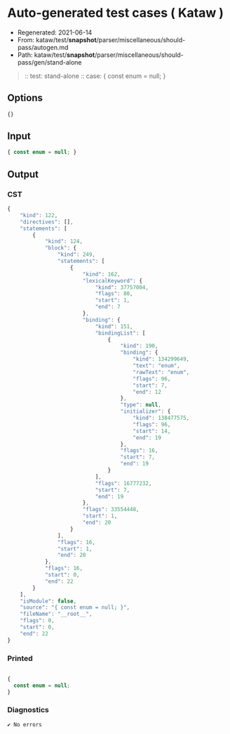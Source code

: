 # Auto-generated test cases ( Kataw )
- Regenerated: 2021-06-14
- From: kataw/test/__snapshot__/parser/miscellaneous/should-pass/autogen.md
- Path: kataw/test/__snapshot__/parser/miscellaneous/should-pass/gen/stand-alone
> :: test: stand-alone
> :: case: { const enum = null; }
## Options

`````js
{}
`````
## Input

`````js
{ const enum = null; }
`````
## Output

### CST

```javascript
{
    "kind": 122,
    "directives": [],
    "statements": [
        {
            "kind": 124,
            "block": {
                "kind": 249,
                "statements": [
                    {
                        "kind": 162,
                        "lexicalKeyword": {
                            "kind": 37757004,
                            "flags": 80,
                            "start": 1,
                            "end": 7
                        },
                        "binding": {
                            "kind": 151,
                            "bindingList": [
                                {
                                    "kind": 190,
                                    "binding": {
                                        "kind": 134299649,
                                        "text": "enum",
                                        "rawText": "enum",
                                        "flags": 96,
                                        "start": 7,
                                        "end": 12
                                    },
                                    "type": null,
                                    "initializer": {
                                        "kind": 138477575,
                                        "flags": 96,
                                        "start": 14,
                                        "end": 19
                                    },
                                    "flags": 16,
                                    "start": 7,
                                    "end": 19
                                }
                            ],
                            "flags": 16777232,
                            "start": 7,
                            "end": 19
                        },
                        "flags": 33554448,
                        "start": 1,
                        "end": 20
                    }
                ],
                "flags": 16,
                "start": 1,
                "end": 20
            },
            "flags": 16,
            "start": 0,
            "end": 22
        }
    ],
    "isModule": false,
    "source": "{ const enum = null; }",
    "fileName": "__root__",
    "flags": 0,
    "start": 0,
    "end": 22
}
```

### Printed

```javascript

{
  const enum = null;
}
```

### Diagnostics

```javascript
✔ No errors
```

